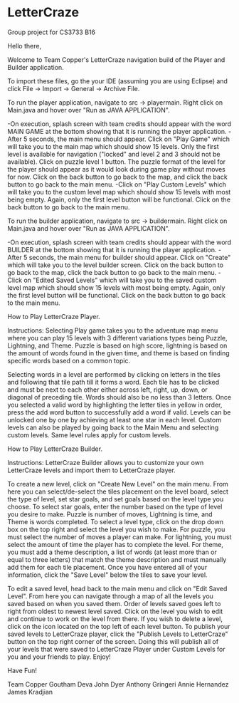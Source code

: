 # LetterCraze
Group project for CS3733 B16

Hello there, 

Welcome to Team Copper's LetterCraze navigation build of the Player and Builder application.

To import these files, go the your IDE (assuming you are using Eclipse) and click File -> Import -> General -> Archive File.

To run the player application, navigate to src -> playermain. Right click on Main.java and hover over "Run as JAVA APPLICATION". 

-On execution, splash screen with team credits should appear with the word MAIN GAME at the bottom showing that it is running the player application.
-After 5 seconds, the main menu should appear. Click on "Play Game" which will take you to the main map which should show 15 levels. Only the first level is available for navigation ("locked" and level 2 and 3 should not be available). Click on puzzle level 1 button. The puzzle format of the level for the player should appear as it would look during game play without moves for now. Click on the back button to go back to the map, and click the back button to go back to the main menu. 
-Click on "Play Custom Levels" which will take you to the custom level map which should show 15 levels with most being empty. Again, only the first level button will be functional. Click on the back button to go back to the main menu.

To run the builder application, navigate to src -> buildermain. Right click on Main.java and hover over "Run as JAVA APPLICATION". 

-On execution, splash screen with team credits should appear with the word BUILDER at the bottom showing that it is running the player application.
-After 5 seconds, the main menu for builder should appear. Click on "Create" which will take you to the level builder screen. Click on the back button to go back to the map, click the back button to go back to the main menu. 
-Click on "Edited Saved Levels" which will take you to the saved custom level map which should show 15 levels with most being empty. Again, only the first level button will be functional. Click on the back button to go back to the main menu.


How to Play LetterCraze Player.

Instructions: Selecting Play game takes you to the adventure map menu where 
you can play 15 levels with 3 different variations types being Puzzle, Lightning, 
and Theme. Puzzle is based on high score, lightning is based on the amount of words
found in the given time, and theme is based on finding specific words based on a common
topic. 

Selecting words in a level are performed by clicking on letters in the tiles and following that
tile path till it forms a word. Each tile has to be clicked and must be next to each other either
across left, right, up, down, or diagonal of preceding tile. Words should also be no less than 3 
letters. Once you selected a valid word by highlighting the letter tiles in yellow in order, press
the add word button to successfully add a word if valid. Levels can be unlocked one by one by achieving 
at least one star in each level. Custom levels can also be played by going back to the Main Menu and 
selecting custom levels. Same level rules apply for custom levels.


How to Play LetterCraze Builder.

Instructions: LetterCraze Builder allows you to customize your own LetterCraze 
levels and import them to LetterCraze player.
 
To create a new level, click on "Create New Level" on the main menu. From here you
can select/de-select the tiles placement on the level board, select the type of 
level, set star goals, and set goals based on the level type you choose. To select 
star goals, enter the number based on the type of level you desire to make. Puzzle 
is number of moves, Lightning is time, and Theme is words completed. To select a level 
type, click on the drop down box on the top right and select the level you wish to make. 
For puzzle, you must select the number of moves a player can make. For lightning, you 
must select the amount of time the player has to complete the level. For theme, you must 
add a theme description, a list of words (at least more than or equal to three letters) 
that match the theme description and must manually add them for each tile placement. 
Once you have entered all of your information, click the "Save Level" below the tiles 
to save your level.
 
To edit a saved level, head back to the main menu and click on "Edit Saved Level". From here 
you can navigate through a map of all the levels you saved based on when you saved them. Order 
of levels saved goes left to right from oldest to newest level saved. Click on the level you wish 
to edit and continue to work on the level from there. If you wish to delete a level, click on the 
icon located on the top left of each level button. To publish your saved levels to LetterCraze player, 
click the "Publish Levels to LetterCraze" button on the top right corner of the screen. Doing this will 
publish all of your levels that were saved to LetterCraze Player under Custom Levels for you and your 
friends to play. Enjoy!

Have Fun! 

Team Copper
	Goutham Deva
	John Dyer
	Anthony Gringeri
	Annie Hernandez
	James Kradjian
	